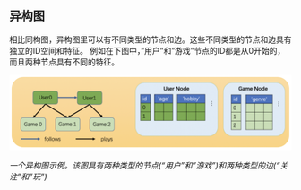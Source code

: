 ## 异构图

相比同构图，异构图里可以有不同类型的节点和边。这些不同类型的节点和边具有独立的ID空间和特征。 例如在下图中，”用户”和”游戏”节点的ID都是从0开始的，而且两种节点具有不同的特征。

![user_guide_graphch_2](user_guide_graphch_2.png)

*一个异构图示例。该图具有两种类型的节点(“用户”和”游戏”)和两种类型的边(“关注”和”玩”)*

